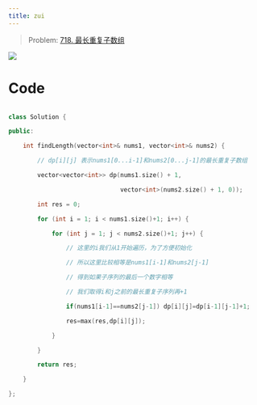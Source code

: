 ```yaml
---
title: zui
---
```


> Problem: [718. 最长重复子数组](https://leetcode.cn/problems/maximum-length-of-repeated-subarray/description/)

![](images/posts/SmartSelect_20240425_170548_Samsung%20Notes%201.jpg)

# Code

```C++ []

class Solution {

public:

    int findLength(vector<int>& nums1, vector<int>& nums2) {

        // dp[i][j] 表示nums1[0...i-1]和nums2[0...j-1]的最长重复子数组

        vector<vector<int>> dp(nums1.size() + 1,

                               vector<int>(nums2.size() + 1, 0));

        int res = 0;

        for (int i = 1; i < nums1.size()+1; i++) {

            for (int j = 1; j < nums2.size()+1; j++) {

                // 这里的i我们从1开始遍历，为了方便初始化

                // 所以这里比较相等是nums1[i-1]和nums2[j-1]

                // 得到如果子序列的最后一个数字相等

                // 我们取得i和j之前的最长重复子序列再+1

                if(nums1[i-1]==nums2[j-1]) dp[i][j]=dp[i-1][j-1]+1;

                res=max(res,dp[i][j]);

            }

        }

        return res;

    }

};

```